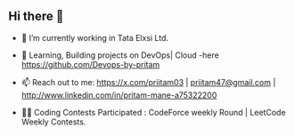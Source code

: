 ## Hi there 👋

- 🔭 I’m currently working in Tata Elxsi Ltd.
- 🌱  Learning, Building projects on DevOps| Cloud -here https://github.com/Devops-by-pritam  
- 📫 Reach out to me:  https://x.com/priitam03 |
                       priitam47@gmail.com |
                       http://www.linkedin.com/in/pritam-mane-a75322200
  
- 🐱‍👤 Coding Contests Participated : CodeForce weekly Round |
                                LeetCode Weekly Contests. 

